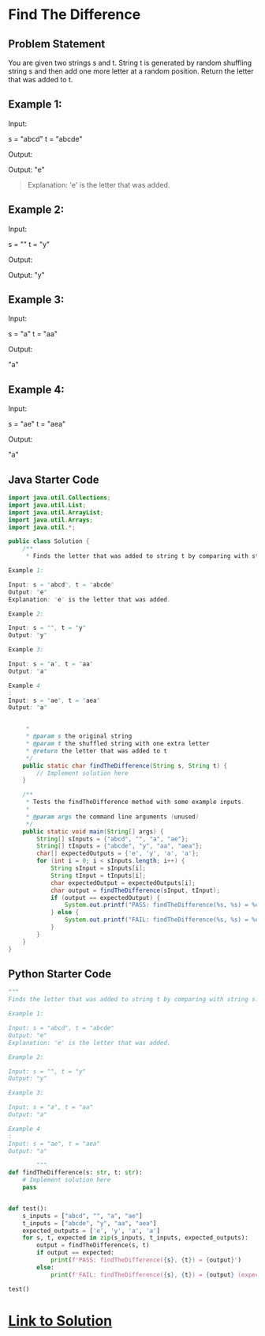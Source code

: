 # Find The Difference

## Problem Statement

You are given two strings s and t.
String t is generated by random shuffling string s and then add one more letter at a random position.
Return the letter that was added to t.


## Example 1:

Input:

s = "abcd"
t = "abcde"

Output:

Output: "e"
> Explanation: 'e' is the letter that was added.

## Example 2:

Input:

s = ""
t = "y"

Output:

Output: "y"

## Example 3:

Input:

s = "a" 
t = "aa"

Output:

"a"

## Example 4:

Input:

s = "ae"
t = "aea"

Output:

"a"


## Java Starter Code

```java
import java.util.Collections;
import java.util.List;
import java.util.ArrayList;
import java.util.Arrays;
import java.util.*;

public class Solution {
    /**
     * Finds the letter that was added to string t by comparing with string s.

Example 1:

Input: s = "abcd", t = "abcde"
Output: "e"
Explanation: 'e' is the letter that was added.

Example 2:

Input: s = "", t = "y"
Output: "y"

Example 3:

Input: s = "a", t = "aa"
Output: "a"

Example 4
:
Input: s = "ae", t = "aea"
Output: "a"


     *
     * @param s the original string
     * @param t the shuffled string with one extra letter
     * @return the letter that was added to t
     */
    public static char findTheDifference(String s, String t) {
        // Implement solution here
    }

    /**
     * Tests the findTheDifference method with some example inputs.
     *
     * @param args the command line arguments (unused)
     */
    public static void main(String[] args) {
        String[] sInputs = {"abcd", "", "a", "ae"};
        String[] tInputs = {"abcde", "y", "aa", "aea"};
        char[] expectedOutputs = {'e', 'y', 'a', 'a'};
        for (int i = 0; i < sInputs.length; i++) {
            String sInput = sInputs[i];
            String tInput = tInputs[i];
            char expectedOutput = expectedOutputs[i];
            char output = findTheDifference(sInput, tInput);
            if (output == expectedOutput) {
                System.out.printf("PASS: findTheDifference(%s, %s) = %c\n", sInput, tInput, output);
            } else {
                System.out.printf("FAIL: findTheDifference(%s, %s) = %c (expected %c)\n", sInput, tInput, output, expectedOutput);
            }
        }
    }
}

```

## Python Starter Code

```python
"""
Finds the letter that was added to string t by comparing with string s.

Example 1:

Input: s = "abcd", t = "abcde"
Output: "e"
Explanation: 'e' is the letter that was added.

Example 2:

Input: s = "", t = "y"
Output: "y"

Example 3:

Input: s = "a", t = "aa"
Output: "a"

Example 4
:
Input: s = "ae", t = "aea"
Output: "a"

        """
def findTheDifference(s: str, t: str):
    # Implement solution here
    pass


def test():
    s_inputs = ["abcd", "", "a", "ae"]
    t_inputs = ["abcde", "y", "aa", "aea"]
    expected_outputs = ['e', 'y', 'a', 'a']
    for s, t, expected in zip(s_inputs, t_inputs, expected_outputs):
        output = findTheDifference(s, t)
        if output == expected:
            print(f'PASS: findTheDifference({s}, {t}) = {output}')
        else:
            print(f'FAIL: findTheDifference({s}, {t}) = {output} (expected {expected})')

test()
```


# [Link to Solution](Solution.md)



